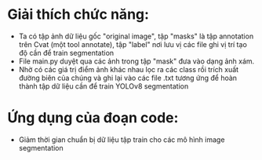# Giải thích chức năng:
- Ta có tập ảnh dữ liệu gốc "original image", tập "masks" là tập annotation trên Cvat (một tool annotate), tập "label" nơi lưu vị các file ghi vị trí tạo độ cần để train segmentation
- File main.py duyệt qua các ảnh trong tập "mask" đưa vào dạng ảnh xám.
- Nhờ có các giá trị điểm ảnh khác nhau lọc ra các class rồi trích xuất đường biên của chúng và ghi lại vào các file .txt tương ứng để hoàn thành tập dữ liệu cần để train YOLOv8 segmentation
# Ứng dụng của đoạn code:
- Giảm thời gian chuẩn bị dữ liệu tập train cho các mô hình image segmentation 